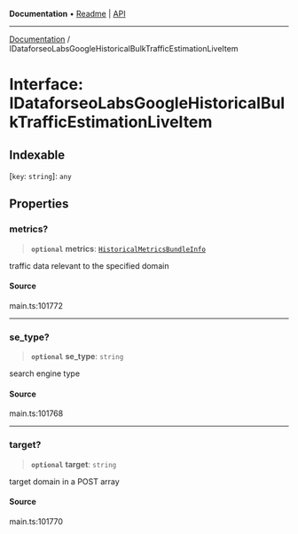 **Documentation** • [Readme](../README.md) \| [API](../globals.md)

***

[Documentation](../README.md) / IDataforseoLabsGoogleHistoricalBulkTrafficEstimationLiveItem

# Interface: IDataforseoLabsGoogleHistoricalBulkTrafficEstimationLiveItem

## Indexable

 \[`key`: `string`\]: `any`

## Properties

### metrics?

> **`optional`** **metrics**: [`HistoricalMetricsBundleInfo`](../classes/HistoricalMetricsBundleInfo.md)

traffic data relevant to the specified domain

#### Source

main.ts:101772

***

### se\_type?

> **`optional`** **se\_type**: `string`

search engine type

#### Source

main.ts:101768

***

### target?

> **`optional`** **target**: `string`

target domain in a POST array

#### Source

main.ts:101770
